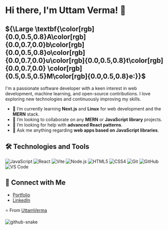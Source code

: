 # Hi there, I'm Uttam Verma! 👋

## ${\Large \textbf{\color[rgb]{0.0,0.5,0.8}A\color[rgb]{0.0,0.7,0.0}b\color[rgb]{0.0,0.5,0.8}o\color[rgb]{0.0,0.7,0.0}u\color[rgb]{0.0,0.5,0.8}t\color[rgb]{0.0,0.7,0.0} \color[rgb]{0.5,0.5,0.5}M\color[rgb]{0.0,0.5,0.8}e:}}$
I'm a passionate software developer with a keen interest in web development, machine learning, and open-source contributions. I love exploring new technologies and continuously improving my skills.

- 🌱 I’m currently learning **Next.js** and **Linux** for web development and the **MERN** stack.
- 👯 I’m looking to collaborate on any **MERN** or **JavaScript library** projects.
- 🤔 I’m looking for help with **advanced React patterns**.
- 💬 Ask me anything regarding **web apps based on JavaScript libraries**.

## 🛠️ Technologies and Tools

![JavaScript](https://img.shields.io/badge/-JavaScript-333333?style=flat&logo=javascript)
![React](https://img.shields.io/badge/-React-333333?style=flat&logo=react)
![Vite](https://img.shields.io/badge/-Vite-646CFF?style=flat&logo=vite&logoColor=white&color=grey)
![Node.js](https://img.shields.io/badge/-Node.js-333333?style=flat&logo=node.js)
![HTML5](https://img.shields.io/badge/-HTML5-333333?style=flat&logo=html5)
![CSS4](https://img.shields.io/badge/-CSS4-444444?style=flat&logo=css3)
![Git](https://img.shields.io/badge/-Git-333333?style=flat&logo=git)
![GitHub](https://img.shields.io/badge/-GitHub-333333?style=flat&logo=github)
![VS Code](https://img.shields.io/badge/-VS_Code-333333?style=flat&logo=visual-studio-code)

## 🔗 Connect with Me

- [Portfolio](https://uttam-verma-portfolio.vercel.app/)
- [LinkedIn](https://www.linkedin.com/in/uttam-verma-72aa90258/)

⭐️ From [UttamVerma](https://github.com/UttamVerma)



<script>
  setTimeout(() => {
    document.getElementById("github-snake").src = "https://raw.githubusercontent.com/UttamVerma/UttamVerma/output/github-snake.svg";
  }, 2000); // 2 seconds delay
</script>

<picture>
  <source media="(prefers-color-scheme: dark)" srcset="https://raw.githubusercontent.com/UttamVerma/UttamVerma/output/github-snake-dark.svg" />
  <source media="(prefers-color-scheme: light)" srcset="https://raw.githubusercontent.com/UttamVerma/UttamVerma/output/github-snake.svg" />
  <img id="github-snake" alt="github-snake" src="" />
</picture>
